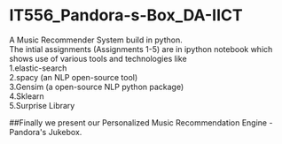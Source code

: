 # IT556_Pandora-s-Box_DA-IICT

<h>A Music Recommender System build in python.</h></br> 
The intial assignments (Assignments 1-5) are in ipython notebook which shows use of various tools and technologies like </br>
1.elastic-search </br>
2.spacy (an NLP open-source tool) </br>
3.Gensim (a open-source NLP python package) </br> 
4.Sklearn </br> 
5.Surprise Library </br>

##Finally we present our Personalized Music Recommendation Engine - Pandora's Jukebox.
